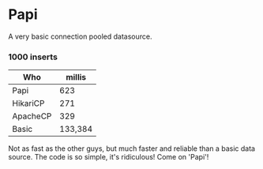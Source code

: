 # Papi

A very basic connection pooled datasource.

### 1000 inserts

| Who      | millis |
| ----------- | ----------- |
| Papi      | 623       |
| HikariCP  | 271        |
| ApacheCP  | 329
| Basic     | 133,384    |

Not as fast as the other guys, but much faster and reliable than a basic 
data source. The code is so simple, it's ridiculous! Come on 'Papi'!

